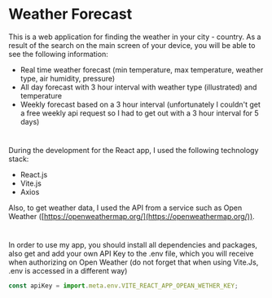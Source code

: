 # Weather Forecast
This is a web application for finding the weather in your city - country. As a result of the search on the main screen of your device, you will be able to see the following information:
+ Real time weather forecast (min temperature, max temperature, weather type, air humidity, pressure)
+ All day forecast with 3 hour interval with weather type (illustrated) and temperature
+ Weekly forecast based on a 3 hour interval (unfortunately I couldn't get a free weekly api request so I had to get out with a 3 hour interval for 5 days)

#
During the development for the React app, I used the following technology stack:

- React.js
- Vite.js
- Axios

Also, to get weather data, I used the API from a service such as Open Weather ([https://openweathermap.org/](https://openweathermap.org/)).

#
In order to use my app, you should install all dependencies and packages, also get and add your own API Key to the .env file, which you will receive when authorizing on Open Weather (do not forget that when using Vite.Js, .env is accessed in a different way)

```js
const apiKey = import.meta.env.VITE_REACT_APP_OPEAN_WETHER_KEY;
```
